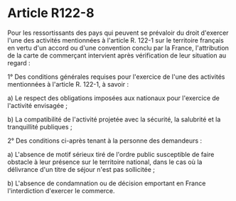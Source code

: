 # Article R122-8

Pour les ressortissants des pays qui peuvent se prévaloir du droit d'exercer l'une des activités mentionnées à l'article R. 122-1 sur le territoire français en vertu d'un accord ou d'une convention conclu par la France, l'attribution de la carte de commerçant intervient après vérification de leur situation au regard :

1° Des conditions générales requises pour l'exercice de l'une des activités mentionnées à l'article R. 122-1, à savoir :

a) Le respect des obligations imposées aux nationaux pour l'exercice de l'activité envisagée ;

b) La compatibilité de l'activité projetée avec la sécurité, la salubrité et la tranquillité publiques ;

2° Des conditions ci-après tenant à la personne des demandeurs :

a) L'absence de motif sérieux tiré de l'ordre public susceptible de faire obstacle à leur présence sur le territoire national, dans le cas où la délivrance d'un titre de séjour n'est pas sollicitée ;

b) L'absence de condamnation ou de décision emportant en France l'interdiction d'exercer le commerce.
